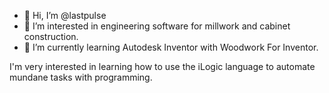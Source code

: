 - 👋 Hi, I’m @lastpulse
- 👀 I’m interested in engineering software for millwork and cabinet construction.
- 🌱 I’m currently learning Autodesk Inventor with Woodwork For Inventor.

I'm very interested in learning how to use the iLogic language to automate mundane tasks with programming.

